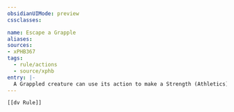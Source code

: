 ```yaml
---
obsidianUIMode: preview
cssclasses:

name: Escape a Grapple
aliases:
sources:
- xPHB367
tags:
  - rule/actions
  - source/xphb
entry: |-
  A Grappled creature can use its action to make a Strength (Athletics) or Dexterity (Acrobatics) check against the grapple's escape DC, ending the [[condition]] on itself on a success. The [[condition]] also ends if the grappler has the [[incapacitated|Incapacitated condition]] or if the distance between the Grappled target and the grappler exceeds the grapple's range.
---
```


```meta-bind-embed
[[dv Rule]]
```